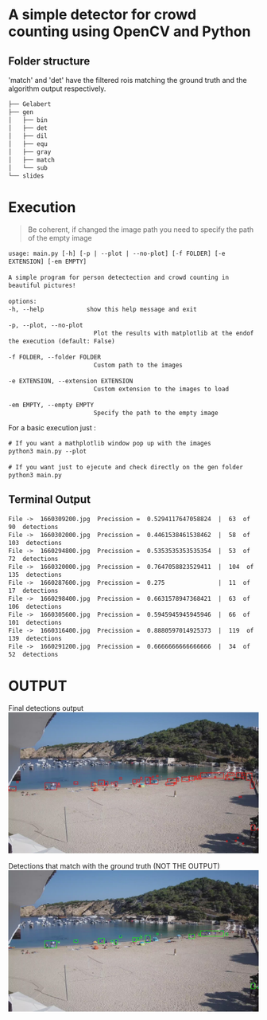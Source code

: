 # A simple detector for crowd counting using OpenCV and Python


## Folder structure

'match' and 'det' have the filtered rois matching the ground truth and the algorithm output respectively.

    ├── Gelabert
    ├── gen
    │   ├── bin
    │   ├── det
    │   ├── dil
    │   ├── equ
    │   ├── gray
    │   ├── match
    │   └── sub
    └── slides

# Execution

> Be coherent, if changed the image path you need to specify the path of the empty image

    usage: main.py [-h] [-p | --plot | --no-plot] [-f FOLDER] [-e EXTENSION] [-em EMPTY]

    A simple program for person detectection and crowd counting in beautiful pictures!

    options:
    -h, --help            show this help message and exit

    -p, --plot, --no-plot
                            Plot the results with matplotlib at the endof the execution (default: False)

    -f FOLDER, --folder FOLDER
                            Custom path to the images

    -e EXTENSION, --extension EXTENSION
                            Custom extension to the images to load

    -em EMPTY, --empty EMPTY
                            Specify the path to the empty image

For a basic execution just :
    
    # If you want a mathplotlib window pop up with the images
    python3 main.py --plot

    # If you want just to ejecute and check directly on the gen folder
    python3 main.py

## Terminal Output
    File ->  1660309200.jpg  Precission =  0.5294117647058824  |  63  of  90  detections
    File ->  1660302000.jpg  Precission =  0.4461538461538462  |  58  of  103  detections
    File ->  1660294800.jpg  Precission =  0.5353535353535354  |  53  of  72  detections
    File ->  1660320000.jpg  Precission =  0.7647058823529411  |  104  of  135  detections
    File ->  1660287600.jpg  Precission =  0.275               |  11  of  17  detections
    File ->  1660298400.jpg  Precission =  0.6631578947368421  |  63  of  106  detections
    File ->  1660305600.jpg  Precission =  0.5945945945945946  |  66  of  101  detections
    File ->  1660316400.jpg  Precission =  0.8880597014925373  |  119  of  139  detections
    File ->  1660291200.jpg  Precission =  0.6666666666666666  |  34  of  52  detections

# OUTPUT

Final detections output
![Detections](gen/det/1660291200.jpg)


Detections that match with the ground truth (NOT THE OUTPUT)
![match](gen/match/1660291200.jpg)
